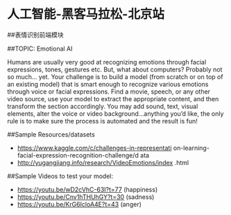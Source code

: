 # 人工智能-黑客马拉松-北京站

##表情识别前端模块

##TOPIC: Emotional AI



Humans are usually very good at recognizing emotions through facial expressions, tones, gestures etc. But, what about computers? Probably not so much... yet.
Your challenge is to build a model (from scratch or on top of an existing model) that is smart enough to recognize various emotions through voice or facial expressions. Find a movie, speech, or any other video source, use your model to extract the appropriate content, and then transform the section accordingly. You may add sound, text, visual elements, alter the voice or video background...anything you’d like, the only rule is to make sure the process is automated and the result is fun!

##Sample Resources/datasets
- https://www.kaggle.com/c/challenges-in-representati
on-learning-facial-expression-recognition-challenge/d
ata
- http://yugangjiang.info/research/VideoEmotions/index
.html

##Sample Videos to test your model:
- https://youtu.be/wD2cVhC-63I?t=77 (happiness)
- https://youtu.be/Cnv1hTHUhGY?t=30 (sadness)
- https://youtu.be/KrG6IcloA4E?t=43 (anger)
